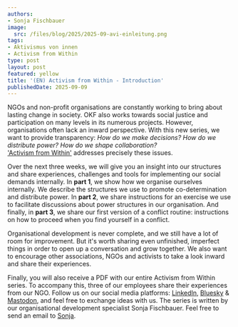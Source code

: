 ```yaml
---
authors:
- Sonja Fischbauer
image:
  src: /files/blog/2025/2025-09-avi-einleitung.png
tags:
- Aktivismus von innen
- Activism from Within
type: post
layout: post
featured: yellow
title: '(EN) Activism from Within - Introduction'
publishedDate: 2025-09-09
---
```

NGOs and non-profit organisations are constantly working to bring about lasting change in society. OKF also works towards social justice and participation on many levels in its numerous projects. However, organisations often lack an inward perspective. With this new series, we want to provide transparency: *How do we make decisions? How do we distribute power? How do we shape collaboration?*<br> ['Activism from Within'](https://okfn.de/aktivismus-von-innen/) addresses precisely these issues.

Over the next three weeks, we will give you an insight into our structures and share experiences, challenges and tools for implementing our social demands internally.
In **part 1**, we show how we organise ourselves internally. We describe the structures we use to promote co-determination and distribute power. In **part 2**, we share instructions for an exercise we use to facilitate discussions about power structures in our organisation. And finally, in **part 3**, we share our first version of a conflict routine: instructions on how to proceed when you find yourself in a conflict.

Organisational development is never complete, and we still have a lot of room for improvement. But it's worth sharing even unfinished, imperfect things in order to open up a conversation and grow together. We also want to encourage other associations, NGOs and activists to take a look inward and share their experiences.

Finally, you will also receive a PDF with our entire Activism from Within series. To accompany this, three of our employees share their experiences from our NGO. Follow us on our social media platforms: [LinkedIn](https://www.linkedin.com/company/10282039), [Bluesky](https://bsky.app/profile/okfde.bsky.social) & [Mastodon](https://chaos.social/@okfde), and feel free to exchange ideas with us. The series is written by our organisational development specialist Sonja Fischbauer. Feel free to send an email to [Sonja](mailto:sonja.fischbauer@okfn.de).
